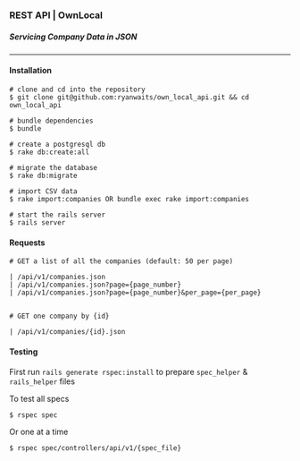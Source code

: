 ### REST API | OwnLocal
##### Servicing Company Data in JSON

***

#### Installation
    # clone and cd into the repository
    $ git clone git@github.com:ryanwaits/own_local_api.git && cd own_local_api

    # bundle dependencies
    $ bundle

    # create a postgresql db
    $ rake db:create:all

    # migrate the database
    $ rake db:migrate

    # import CSV data
    $ rake import:companies OR bundle exec rake import:companies

    # start the rails server
    $ rails server
    
#### Requests

    # GET a list of all the companies (default: 50 per page)

    | /api/v1/companies.json
    | /api/v1/companies.json?page={page_number}
    | /api/v1/companies.json?page={page_number}&per_page={per_page}

    
    # GET one company by {id} 

    | /api/v1/companies/{id}.json

#### Testing

First run ``` rails generate rspec:install ``` to prepare ```spec_helper``` & ```rails_helper``` files

To test all specs

    $ rspec spec

Or one at a time

    $ rspec spec/controllers/api/v1/{spec_file}

